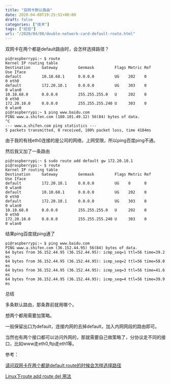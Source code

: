 ```yaml
---
title: "双网卡默认路由"
date: 2020-04-08T19:25:51+08:00
draft: false
categories: ["技术"]
tags: ["经验"]
url: "/2020/04/08/double-network-card-default-route.html"
---
```


双网卡在两个都是default路由时，会怎样选择路径？

```
pi@raspberrypi:~ $ route 
Kernel IP routing table
Destination     Gateway         Genmask         Flags Metric Ref    Use Iface
default         10.10.68.1      0.0.0.0         UG    202    0        0 eth0
default         172.20.10.1     0.0.0.0         UG    303    0        0 wlan0
10.10.68.0      0.0.0.0         255.255.255.0   U     202    0        0 eth0
172.20.10.0     0.0.0.0         255.255.255.240 U     303    0        0 wlan0
pi@raspberrypi:~ $ ping www.baidu.com
PING www.a.shifen.com (180.101.49.12) 56(84) bytes of data.
^C
--- www.a.shifen.com ping statistics ---
5 packets transmitted, 0 received, 100% packet loss, time 4184ms

```

由于我的有线eth0连接的是公司的网络，上网受限，所以ping百度ping不通。

然后我又加了一条路由

```
pi@raspberrypi:~ $ sudo route add default gw 172.20.10.1
pi@raspberrypi:~ $ route
Kernel IP routing table
Destination     Gateway         Genmask         Flags Metric Ref    Use Iface
default         172.20.10.1     0.0.0.0         UG    0      0        0 wlan0
default         10.10.68.1      0.0.0.0         UG    202    0        0 eth0
default         172.20.10.1     0.0.0.0         UG    303    0        0 wlan0
10.10.68.0      0.0.0.0         255.255.255.0   U     202    0        0 eth0
172.20.10.0     0.0.0.0         255.255.255.240 U     303    0        0 wlan0
```

结果ping百度就ping通了

```
pi@raspberrypi:~ $ ping www.baidu.com
PING www.a.shifen.com (36.152.44.95) 56(84) bytes of data.
64 bytes from 36.152.44.95 (36.152.44.95): icmp_seq=1 ttl=56 time=39.2 ms
64 bytes from 36.152.44.95 (36.152.44.95): icmp_seq=2 ttl=56 time=58.0 ms
64 bytes from 36.152.44.95 (36.152.44.95): icmp_seq=3 ttl=56 time=41.6 ms
64 bytes from 36.152.44.95 (36.152.44.95): icmp_seq=4 ttl=56 time=39.9 ms
```

总结

多条默认路由，那条靠前就用哪个。

想两个都用需要加策略。

一般保留出口为default，连接内网的去掉default，加入内网网段的路由即可。

当然也有两个接口都可以访问外网的，那就需要自己做策略了，分协议走不同的接口，比如www走eth0,ftp走eth1等。



参考：

[请问双网卡在两个都是default route的时候会怎样选择路径](https://www.phpfans.net/ask/fansa1/3636744859.html)

[Linux下route add route del 用法](https://www.linuxidc.com/Linux/2010-11/30032.htm)


